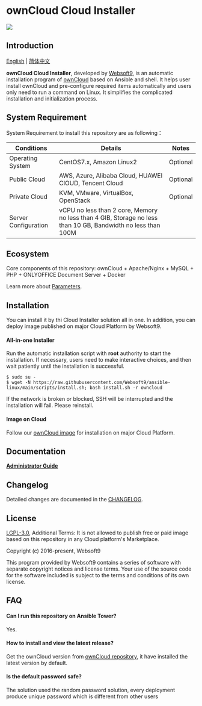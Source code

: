 # ownCloud Cloud Installer

![](https://libs.websoft9.com/common/websott9-cloud-installer.png) 

## Introduction

[English](/README.md) | [简体中文](/README-zh.md)  

**ownCloud Cloud Installer**, developed by [Websoft9](https://www.websoft9.com), is an automatic installation program of [ownCloud](https://owncloud.org/) based on Ansible and shell. It helps user install ownCloud and pre-configure required items automatically and users only need to run a command on Linux. It simplifies the complicated installation and initialization process.  

## System Requirement

System Requirement to install this repository are as following：

| Conditions       | Details                               | Notes                |
| ------------------- | --------------------------------| -------------------- |
| Operating System   | CentOS7.x, Amazon Linux2 | Optional                 |
| Public Cloud     | AWS, Azure, Alibaba Cloud, HUAWEI ClOUD, Tencent Cloud    | Optional                 |
| Private Cloud     | KVM, VMware, VirtualBox, OpenStack    | Optional                 |
| Server Configuration | vCPU no less than 2 core, Memory no less than  4 GIB, Storage no less than 10 GB, Bandwidth no less than 100M ||

## Ecosystem

Core components of this repository: ownCloud + Apache/Nginx + MySQL + PHP + ONLYOFFICE Document Server + Docker

Learn more about [Parameters](/docs/stack-components.md).

## Installation

You can install it by thi Cloud Installer solution all in one. In addition, you can deploy image published on major Cloud Platform by Websoft9.

#### All-in-one Installer

Run the automatic installation script with **root** authority to start the installation. If necessary, users need to make interactive choices, and then wait patiently until the installation is successful.

```
$ sudo su -
$ wget -N https://raw.githubusercontent.com/Websoft9/ansible-linux/main/scripts/install.sh; bash install.sh -r owncloud
```

If the network is broken or blocked, SSH will be interrupted and the installation will fail. Please reinstall.

#### Image on Cloud 

Follow our [ownCloud image](https://apps.websoft9.com/owncloud) for installation on major Cloud Platform.

## Documentation

**[Administrator Guide](https://support.websoft9.com/docs/owncloud)** 

## Changelog

Detailed changes are documented in the [CHANGELOG](/CHANGELOG.md).

## License

[LGPL-3.0](/License.md), Additional Terms: It is not allowed to publish free or paid image based on this repository in any Cloud platform's Marketplace.

Copyright (c) 2016-present, Websoft9

This program provided by Websoft9 contains a series of software with separate copyright notices and license terms. Your use of the source code for the software included is subject to the terms and conditions of its own license.

## FAQ

#### Can I run this repository on Ansible Tower? 

Yes.

#### How to install and view the latest release?

Get the ownCloud version from [ownCloud repository](https://owncloud.org/download/), it have installed the latest version by default. 

#### Is the default password safe?

The solution used the random password solution, every deployment produce unique password which is different from other users

